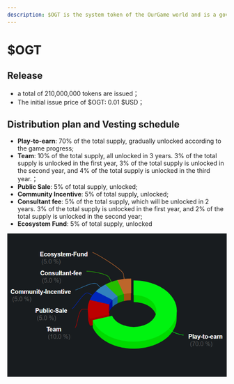 ```yaml
---
description: $OGT is the system token of the OurGame world and is a governance token
---
```


# $OGT

## Release

* a total of 210,000,000 tokens are issued；
* The initial issue price of $OGT: 0.01 $USD；

## Distribution plan and Vesting schedule

* **Play-to-earn**: 70% of the total supply, gradually unlocked according to the game progress;
* **Team**: 10% of the total supply, all unlocked in 3 years. 3% of the total supply is unlocked in the first year, 3% of the total supply is unlocked in the second year, and 4% of the total supply is unlocked in the third year.；
* **Public Sale**: 5% of total supply, unlocked;
* **Community Incentive**: 5% of total supply, unlocked;
* **Consultant fee**: 5% of the total supply, which will be unlocked in 2 years. 3% of the total supply is unlocked in the first year, and 2% of the total supply is unlocked in the second year;
* **Ecosystem Fund**: 5% of total supply, unlocked

![$OGT Distribution plan](<../.gitbook/assets/image (1).png>)
